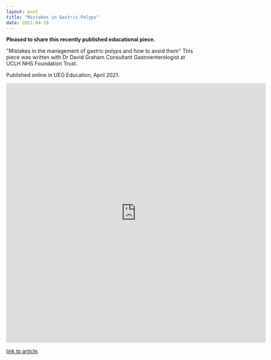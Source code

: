 ```yaml
---
layout: post
title: "Mistakes in Gastric Polyps"
date: 2021-04-19
---
```


**Pleased to share this recently published educational piece.**

"Mistakes in the management of gastric polyps and how to avoid them"
This piece was written with Dr David Graham Consultant Gastroenterologist at UCLH NHS Foundation Trust.


Published online in UEG Education, April 2021.

<embed src="https://ueg.eu/a/273" style="width:700px; height: 700px;">


[link to article](https://ueg.eu/a/273).
